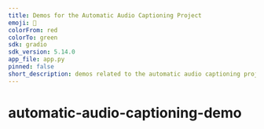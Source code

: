 ```yaml
---
title: Demos for the Automatic Audio Captioning Project
emoji: 🐠
colorFrom: red
colorTo: green
sdk: gradio
sdk_version: 5.14.0
app_file: app.py
pinned: false
short_description: demos related to the automatic audio captioning project
---
```


# automatic-audio-captioning-demo
